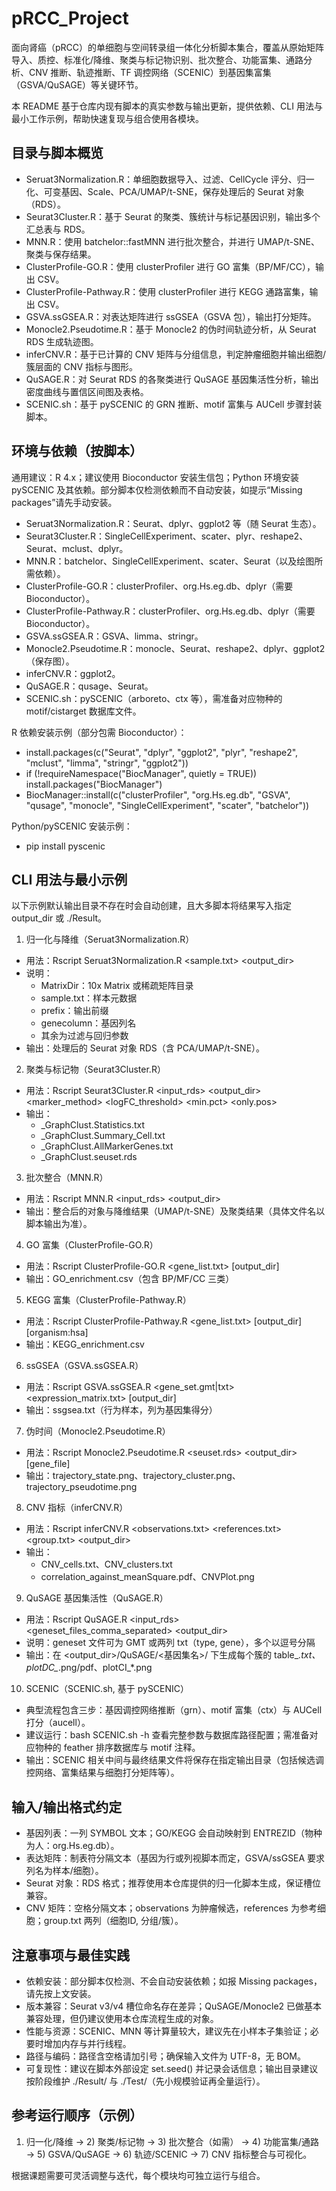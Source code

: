 # pRCC_Project

面向肾癌（pRCC）的单细胞与空间转录组一体化分析脚本集合，覆盖从原始矩阵导入、质控、标准化/降维、聚类与标记物识别、批次整合、功能富集、通路分析、CNV 推断、轨迹推断、TF 调控网络（SCENIC）到基因集富集（GSVA/QuSAGE）等关键环节。

本 README 基于仓库内现有脚本的真实参数与输出更新，提供依赖、CLI 用法与最小工作示例，帮助快速复现与组合使用各模块。

## 目录与脚本概览

- Seruat3Normalization.R：单细胞数据导入、过滤、CellCycle 评分、归一化、可变基因、Scale、PCA/UMAP/t-SNE，保存处理后的 Seurat 对象（RDS）。
- Seurat3Cluster.R：基于 Seurat 的聚类、簇统计与标记基因识别，输出多个汇总表与 RDS。
- MNN.R：使用 batchelor::fastMNN 进行批次整合，并进行 UMAP/t-SNE、聚类与保存结果。
- ClusterProfile-GO.R：使用 clusterProfiler 进行 GO 富集（BP/MF/CC），输出 CSV。
- ClusterProfile-Pathway.R：使用 clusterProfiler 进行 KEGG 通路富集，输出 CSV。
- GSVA.ssGSEA.R：对表达矩阵进行 ssGSEA（GSVA 包），输出打分矩阵。
- Monocle2.Pseudotime.R：基于 Monocle2 的伪时间轨迹分析，从 Seurat RDS 生成轨迹图。
- inferCNV.R：基于已计算的 CNV 矩阵与分组信息，判定肿瘤细胞并输出细胞/簇层面的 CNV 指标与图形。
- QuSAGE.R：对 Seurat RDS 的各聚类进行 QuSAGE 基因集活性分析，输出密度曲线与置信区间图及表格。
- SCENIC.sh：基于 pySCENIC 的 GRN 推断、motif 富集与 AUCell 步骤封装脚本。

## 环境与依赖（按脚本）

通用建议：R 4.x；建议使用 Bioconductor 安装生信包；Python 环境安装 pySCENIC 及其依赖。部分脚本仅检测依赖而不自动安装，如提示“Missing packages”请先手动安装。

- Seruat3Normalization.R：Seurat、dplyr、ggplot2 等（随 Seurat 生态）。
- Seurat3Cluster.R：SingleCellExperiment、scater、plyr、reshape2、Seurat、mclust、dplyr。
- MNN.R：batchelor、SingleCellExperiment、scater、Seurat（以及绘图所需依赖）。
- ClusterProfile-GO.R：clusterProfiler、org.Hs.eg.db、dplyr（需要 Bioconductor）。
- ClusterProfile-Pathway.R：clusterProfiler、org.Hs.eg.db、dplyr（需要 Bioconductor）。
- GSVA.ssGSEA.R：GSVA、limma、stringr。
- Monocle2.Pseudotime.R：monocle、Seurat、reshape2、dplyr、ggplot2（保存图）。
- inferCNV.R：ggplot2。
- QuSAGE.R：qusage、Seurat。
- SCENIC.sh：pySCENIC（arboreto、ctx 等），需准备对应物种的 motif/cistarget 数据库文件。

R 依赖安装示例（部分包需 Bioconductor）：

- install.packages(c("Seurat", "dplyr", "ggplot2", "plyr", "reshape2", "mclust", "limma", "stringr", "ggplot2"))
- if (!requireNamespace("BiocManager", quietly = TRUE)) install.packages("BiocManager")
- BiocManager::install(c("clusterProfiler", "org.Hs.eg.db", "GSVA", "qusage", "monocle", "SingleCellExperiment", "scater", "batchelor"))

Python/pySCENIC 安装示例：

- pip install pyscenic

## CLI 用法与最小示例

以下示例默认输出目录不存在时会自动创建，且大多脚本将结果写入指定 output_dir 或 ./Result。

1) 归一化与降维（Seruat3Normalization.R）
- 用法：Rscript Seruat3Normalization.R <MatrixDir> <sample.txt> <output_dir> <prefix> <genecolumn> <cellMinGene> <cellMaxGene> <geneExpMinCell> <MaxMTPercent> <regressOut>
- 说明：
  - MatrixDir：10x Matrix 或稀疏矩阵目录
  - sample.txt：样本元数据
  - prefix：输出前缀
  - genecolumn：基因列名
  - 其余为过滤与回归参数
- 输出：处理后的 Seurat 对象 RDS（含 PCA/UMAP/t-SNE）。

2) 聚类与标记物（Seurat3Cluster.R）
- 用法：Rscript Seurat3Cluster.R <input_rds> <prefix> <output_dir> <resolution> <marker_method> <logFC_threshold> <min.pct> <only.pos>
- 输出：
  - <prefix>_GraphClust.Statistics.txt
  - <prefix>_GraphClust.Summary_Cell.txt
  - <prefix>_GraphClust.AllMarkerGenes.txt
  - <prefix>_GraphClust.seuset.rds

3) 批次整合（MNN.R）
- 用法：Rscript MNN.R <input_rds> <output_dir> <minCell> <k> <resolution>
- 输出：整合后的对象与降维结果（UMAP/t-SNE）及聚类结果（具体文件名以脚本输出为准）。

4) GO 富集（ClusterProfile-GO.R）
- 用法：Rscript ClusterProfile-GO.R <gene_list.txt> [output_dir]
- 输出：GO_enrichment.csv（包含 BP/MF/CC 三类）

5) KEGG 富集（ClusterProfile-Pathway.R）
- 用法：Rscript ClusterProfile-Pathway.R <gene_list.txt> [output_dir] [organism:hsa]
- 输出：KEGG_enrichment.csv

6) ssGSEA（GSVA.ssGSEA.R）
- 用法：Rscript GSVA.ssGSEA.R <gene_set.gmt|txt> <expression_matrix.txt> [output_dir]
- 输出：ssgsea.txt（行为样本，列为基因集得分）

7) 伪时间（Monocle2.Pseudotime.R）
- 用法：Rscript Monocle2.Pseudotime.R <seuset.rds> <output_dir> [gene_file]
- 输出：trajectory_state.png、trajectory_cluster.png、trajectory_pseudotime.png

8) CNV 指标（inferCNV.R）
- 用法：Rscript inferCNV.R <observations.txt> <references.txt> <group.txt> <output_dir>
- 输出：
  - CNV_cells.txt、CNV_clusters.txt
  - correlation_against_meanSquare.pdf、CNVPlot.png

9) QuSAGE 基因集活性（QuSAGE.R）
- 用法：Rscript QuSAGE.R <input_rds> <geneset_files_comma_separated> <output_dir>
- 说明：geneset 文件可为 GMT 或两列 txt（type, gene），多个以逗号分隔
- 输出：在 <output_dir>/QuSAGE/<基因集名>/ 下生成每个簇的 table_*.txt、plotDC_*.png/pdf、plotCI_*.png

10) SCENIC（SCENIC.sh, 基于 pySCENIC）
- 典型流程包含三步：基因调控网络推断（grn）、motif 富集（ctx）与 AUCell 打分（aucell）。
- 建议运行：bash SCENIC.sh -h 查看完整参数与数据库路径配置；需准备对应物种的 feather 排序数据库与 motif 注释。
- 输出：SCENIC 相关中间与最终结果文件将保存在指定输出目录（包括候选调控网络、富集结果与细胞打分矩阵等）。

## 输入/输出格式约定

- 基因列表：一列 SYMBOL 文本；GO/KEGG 会自动映射到 ENTREZID（物种为人：org.Hs.eg.db）。
- 表达矩阵：制表符分隔文本（基因为行或列视脚本而定，GSVA/ssGSEA 要求列名为样本/细胞）。
- Seurat 对象：RDS 格式；推荐使用本仓库提供的归一化脚本生成，保证槽位兼容。
- CNV 矩阵：空格分隔文本；observations 为肿瘤候选，references 为参考细胞；group.txt 两列（细胞ID, 分组/簇）。

## 注意事项与最佳实践

- 依赖安装：部分脚本仅检测、不会自动安装依赖；如报 Missing packages，请先按上文安装。
- 版本兼容：Seurat v3/v4 槽位命名存在差异；QuSAGE/Monocle2 已做基本兼容处理，但仍建议使用本仓库流程生成的对象。
- 性能与资源：SCENIC、MNN 等计算量较大，建议先在小样本子集验证；必要时增加内存与并行线程。
- 路径与编码：路径含空格请加引号；确保输入文件为 UTF-8，无 BOM。
- 可复现性：建议在脚本外部设定 set.seed() 并记录会话信息；输出目录建议按阶段维护 ./Result/ 与 ./Test/（先小规模验证再全量运行）。

## 参考运行顺序（示例）

1) 归一化/降维 → 2) 聚类/标记物 → 3) 批次整合（如需） → 4) 功能富集/通路 → 5) GSVA/QuSAGE → 6) 轨迹/SCENIC → 7) CNV 指标整合与可视化。

根据课题需要可灵活调整与迭代，每个模块均可独立运行与组合。
